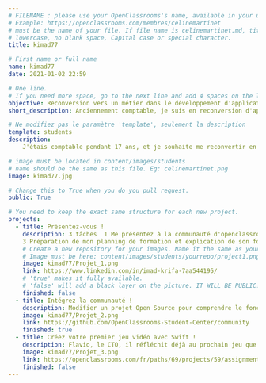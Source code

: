 ```yaml
---
# FILENAME : please use your OpenClassrooms's name, available in your url.
# Example: https://openclassrooms.com/membres/celinemartinet
# must be the name of your file. If file name is celinemartinet.md, title is celinemartinet.
# lowercase, no blank space, Capital case or special character.
title: kimad77

# First name or full name
name: kimad77
date: 2021-01-02 22:59

# One line.
# If you need more space, go to the next line and add 4 spaces on the left, as in 'description'.
objective: Reconversion vers un métier dans le développement d'applications.
short_description: Anciennement comptable, je suis en reconversion d'applications iOS.

# Ne modifiez pas le paramètre 'template', seulement la description
template: students
description:
    J'étais comptable pendant 17 ans, et je souhaite me reconvertir en développeur d'applications iOS.

# image must be located in content/images/students
# name should be the same as this file. Eg: celinemartinet.png
image: kimad77.jpg

# Change this to True when you do you pull request.
public: True

# You need to keep the exact same structure for each new project.
projects:
  - title: Présentez-vous !
    description: 3 tâches  1 Me présentez à la communauté d'openclassrooms 2 Explication de mon projet à mon mentor 
	3 Préparation de mon planning de formation et explication de son fonctionnement.
    # Create a new repository for your images. Name it the same as your nickname and profile picture.
    # Image must be here: content/images/students/yourrepo/project1.png
    image: kimad77/Projet_1.png
    link: https://www.linkedin.com/in/imad-krifa-7aa544195/
    # 'true' makes it fully available.
    # 'false' will add a black layer on the picture. IT WILL BE PUBLIC!
    finished: false
  - title: Intégrez la communauté !
    description: Modifier un projet Open Source pour comprendre le fonctionnement de Git, de Github et des pull requests.
    image: kimad77/Projet_2.png
    link: https://github.com/OpenClassrooms-Student-Center/community
    finished: true
  - title: Créez votre premier jeu vidéo avec Swift !
    description: Flavio, le CTO, il réfléchit déjà au prochain jeu que l’entreprise va développer et il souhaiterait vous confier le travail préparatoire de ce nouveau projet
    image: kimad77/Projet_3.png
    link: https://openclassrooms.com/fr/paths/69/projects/59/assignment
    finished: false
---
```

